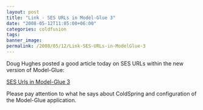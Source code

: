 ```yaml
---
layout: post
title: "Link - SES URLs in Model-Glue 3"
date: "2008-05-12T11:05:00+06:00"
categories: coldfusion 
tags: 
banner_image: 
permalink: /2008/05/12/Link-SES-URLs-in-ModelGlue-3
---
```


Doug Hughes posted a good article today on SES URLs within the new version of Model-Glue:

<a href="http://www.alagad.com/go/blog-entry/ses-urls-in-model-glue-3">SES Urls in Model-Glue 3</a>

Please pay attention to what he says about ColdSpring and configuration of the Model-Glue application.